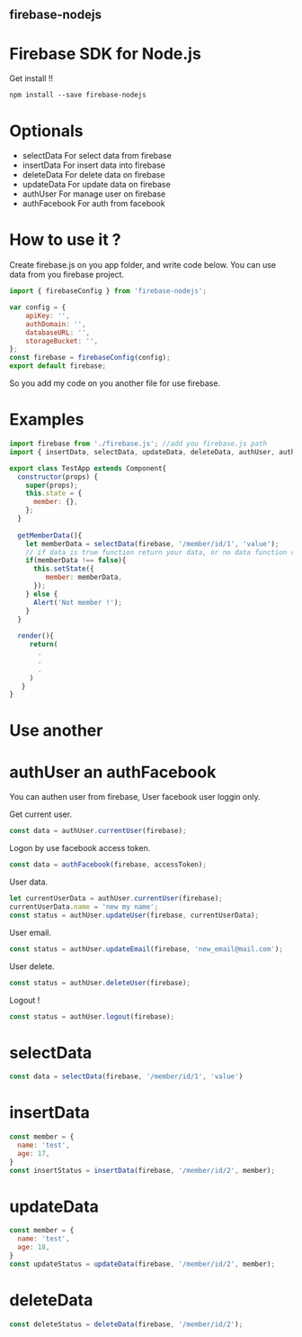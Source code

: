 ## firebase-nodejs

# Firebase SDK for Node.js

Get install !!
```
npm install --save firebase-nodejs
```

# Optionals

* selectData 
For select data from firebase
* insertData
For insert data into firebase
* deleteData
For delete data on firebase
* updateData
For update data on firebase
* authUser
For manage user on firebase
* authFacebook
For auth from facebook

# How to use it ?

Create firebase.js on you app folder, and write code below.
You can use data from you firebase project.
```js
import { firebaseConfig } from 'firebase-nodejs';

var config = {
    apiKey: '',
    authDomain: '',
    databaseURL: '',
    storageBucket: '',
};
const firebase = firebaseConfig(config);
export default firebase;
```

So you add my code on you another file for use firebase.

# Examples
```js
import firebase from './firebase.js'; //add you firebase.js path
import { insertData, selectData, updateData, deleteData, authUser, authFacebook } from 'firebase-nodejs';

export class TestApp extends Component{
  constructor(props) {
    super(props);
    this.state = {
      member: {},
    };
  }
  
  getMemberData(){
    let memberData = selectData(firebase, '/member/id/1', 'value');
    // if data is true function return your data, or no data function return false
    if(memberData !== false){
      this.setState({
         member: memberData,
      });
    } else {
      Alert('Not member !');
    }
  }
  
  render(){
     return(
       .
       .
       .
     )
   }
}

```

# Use another

# authUser an authFacebook
You can authen user from firebase, User facebook user loggin only.

Get current user.

```js
const data = authUser.currentUser(firebase);
```

Logon by use facebook access token.
```js
const data = authFacebook(firebase, accessToken);
```

User data.
```js
let currentUserData = authUser.currentUser(firebase);
currentUserData.name = 'new my name';
const status = authUser.updateUser(firebase, currentUserData);
```

User email.
```js
const status = authUser.updateEmail(firebase, 'new_email@mail.com');
```


User delete.
```js
const status = authUser.deleteUser(firebase);
```
Logout !
```js
const status = authUser.logout(firebase);
```

# selectData

```js
const data = selectData(firebase, '/member/id/1', 'value')

```

# insertData

```js
const member = {
  name: 'test',
  age: 17,
}
const insertStatus = insertData(firebase, '/member/id/2', member);

```


# updateData

```js
const member = {
  name: 'test',
  age: 18,
}
const updateStatus = updateData(firebase, '/member/id/2', member);

```

# deleteData

```js
const deleteStatus = deleteData(firebase, '/member/id/2');

```
